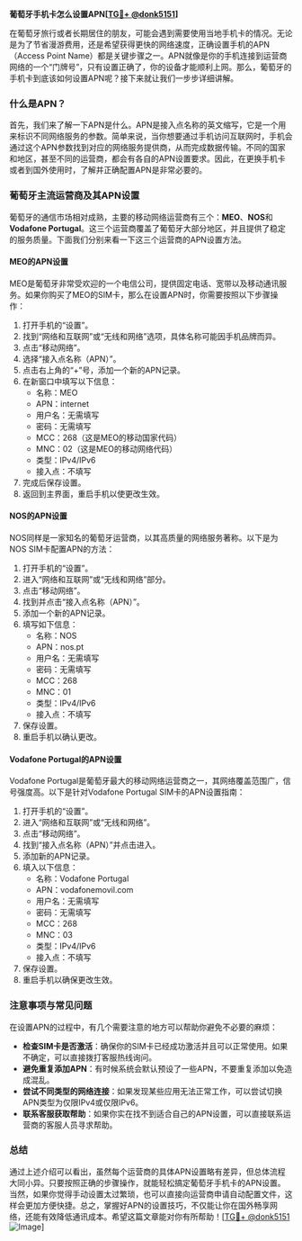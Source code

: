 **葡萄牙手机卡怎么设置APN[[TG💪+ @donk5151](https://t.me/s/donk5151)]**

在葡萄牙旅行或者长期居住的朋友，可能会遇到需要使用当地手机卡的情况。无论是为了节省漫游费用，还是希望获得更快的网络速度，正确设置手机的APN（Access Point Name）都是关键步骤之一。APN就像是你的手机连接到运营商网络的一个“门牌号”，只有设置正确了，你的设备才能顺利上网。那么，葡萄牙的手机卡到底该如何设置APN呢？接下来就让我们一步步详细讲解。

### 什么是APN？

首先，我们来了解一下APN是什么。APN是接入点名称的英文缩写，它是一个用来标识不同网络服务的参数。简单来说，当你想要通过手机访问互联网时，手机会通过这个APN参数找到对应的网络服务提供商，从而完成数据传输。不同的国家和地区，甚至不同的运营商，都会有各自的APN设置要求。因此，在更换手机卡或者到国外使用时，了解并正确配置APN是非常必要的。

### 葡萄牙主流运营商及其APN设置

葡萄牙的通信市场相对成熟，主要的移动网络运营商有三个：**MEO**、**NOS**和**Vodafone Portugal**。这三个运营商覆盖了葡萄牙大部分地区，并且提供了稳定的服务质量。下面我们分别来看一下这三个运营商的APN设置方法。

#### MEO的APN设置

MEO是葡萄牙非常受欢迎的一个电信公司，提供固定电话、宽带以及移动通讯服务。如果你购买了MEO的SIM卡，那么在设置APN时，你需要按照以下步骤操作：

1. 打开手机的“设置”。
2. 找到“网络和互联网”或“无线和网络”选项，具体名称可能因手机品牌而异。
3. 点击“移动网络”。
4. 选择“接入点名称（APN）”。
5. 点击右上角的“+”号，添加一个新的APN记录。
6. 在新窗口中填写以下信息：
   - 名称：MEO
   - APN：internet
   - 用户名：无需填写
   - 密码：无需填写
   - MCC：268（这是MEO的移动国家代码）
   - MNC：02（这是MEO的移动网络代码）
   - 类型：IPv4/IPv6
   - 接入点：不填写
7. 完成后保存设置。
8. 返回到主界面，重启手机以使更改生效。

#### NOS的APN设置

NOS同样是一家知名的葡萄牙运营商，以其高质量的网络服务著称。以下是为NOS SIM卡配置APN的方法：

1. 打开手机的“设置”。
2. 进入“网络和互联网”或“无线和网络”部分。
3. 点击“移动网络”。
4. 找到并点击“接入点名称（APN）”。
5. 添加一个新的APN记录。
6. 填写如下信息：
   - 名称：NOS
   - APN：nos.pt
   - 用户名：无需填写
   - 密码：无需填写
   - MCC：268
   - MNC：01
   - 类型：IPv4/IPv6
   - 接入点：不填写
7. 保存设置。
8. 重启手机以确认更改。

#### Vodafone Portugal的APN设置

Vodafone Portugal是葡萄牙最大的移动网络运营商之一，其网络覆盖范围广，信号强度高。以下是针对Vodafone Portugal SIM卡的APN设置指南：

1. 打开手机的“设置”。
2. 进入“网络和互联网”或“无线和网络”。
3. 点击“移动网络”。
4. 找到“接入点名称（APN）”并点击进入。
5. 添加新的APN记录。
6. 填入以下信息：
   - 名称：Vodafone Portugal
   - APN：vodafonemovil.com
   - 用户名：无需填写
   - 密码：无需填写
   - MCC：268
   - MNC：03
   - 类型：IPv4/IPv6
   - 接入点：不填写
7. 保存设置。
8. 重启手机以确保更改生效。

### 注意事项与常见问题

在设置APN的过程中，有几个需要注意的地方可以帮助你避免不必要的麻烦：

- **检查SIM卡是否激活**：确保你的SIM卡已经成功激活并且可以正常使用。如果不确定，可以直接拨打客服热线询问。
- **避免重复添加APN**：有时候系统会默认预设了一些APN，不要重复添加以免造成混乱。
- **尝试不同类型的网络连接**：如果发现某些应用无法正常工作，可以尝试切换APN类型为仅限IPv4或仅限IPv6。
- **联系客服获取帮助**：如果你实在找不到适合自己的APN设置，可以直接联系运营商的客服人员寻求帮助。

### 总结

通过上述介绍可以看出，虽然每个运营商的具体APN设置略有差异，但总体流程大同小异。只要按照正确的步骤操作，就能轻松搞定葡萄牙手机卡的APN设置。当然，如果你觉得手动设置太过繁琐，也可以直接向运营商申请自动配置文件，这样会更加方便快捷。总之，掌握好APN的设置技巧，不仅能让你在国外畅享网络，还能有效降低通讯成本。希望这篇文章能对你有所帮助！[[TG💪+ @donk5151](https://t.me/s/donk5151) ![Image](https://i.postimg.cc/rwNCRYN7/Snipaste-2025-04-30-17-27-05.png)]